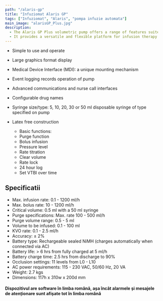 ```yaml
---
path: "/alaris-gp"
title: "Infuziomat Alaris GP"
tags: ["Infuziomat", "Alaris", "pompa infuzie automata"]
main_image: "alarisGP_Plus.jpg"
description:
  - The Alaris GP Plus volumetric pump offers a range of features suited to drug therapy, blood transfusions and parenteral feeding, including a large, clear display, intuitive operation, and a wide range of specialty sets.
  - It provides a versatile and flexible platform for infusion therapy which is suitable across a broad range of applications, while its ergonomic casing allows for ease of transportation, cleaning, and a variety of mounting methods
---
```


- Simple to use and operate
- Large graphics format display
- Medical Device Interface (MDI): a unique mounting mechanism
- Event logging records operation of pump
- Advanced communications and nurse call interfaces
- Configurable drug names
- Syringe size/type: 5, 10, 20, 30 or 50 ml disposable syringe of type specified on pump
- Latex free construction

  - Basic functions:
  - Purge function
  - Bolus infusion
  - Pressure level
  - Rate titration
  - Clear volume
  - Rate lock
  - 24 hour log
  - Set VTBI over time

## Specificatii
  - Max. infusion rate: 0.1 - 1200 ml/h
  - Max. bolus rate: 10 - 1200 ml/h
  - Critical volume: 0.5 ml with a 50 ml syringe
  - Purge specifications: Max. rate 100 - 500 ml/h
  - Purge volume range: 0.5 - 5 ml
  - Volume to be infused: 0.1 - 100 ml
  - KVO rate: 0.1 - 2.5 ml/h
  - Accuracy: ± 2%
  - Battery type: Rechargeable sealed NiMH (charges automatically when connected via AC)
  - Battery life: > 6 hrs from fully charged at 5 ml/h
  - Battery charge time: 2.5 hrs from discharge to 90%
  - Occlusion settings: 11 levels from L0 - L10
  - AC power requirements: 115 - 230 VAC, 50/60 Hz, 20 VA
  - Weight: 2.7 kgs
  - Dimensions: 117h x 310w x 200d mm

#### Dispozitivul are software în limba română, așa încât alarmele și mesajele de atenționare sunt afișate tot în limba română
